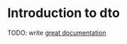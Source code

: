 # Introduction to dto

TODO: write [great documentation](http://jacobian.org/writing/what-to-write/)
